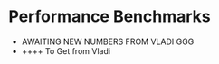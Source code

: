 # Performance Benchmarks<a name="EN-US_TOPIC_0257867320"></a>

-   AWAITING NEW NUMBERS FROM VLADI GGG
-   ++++ To Get from Vladi

